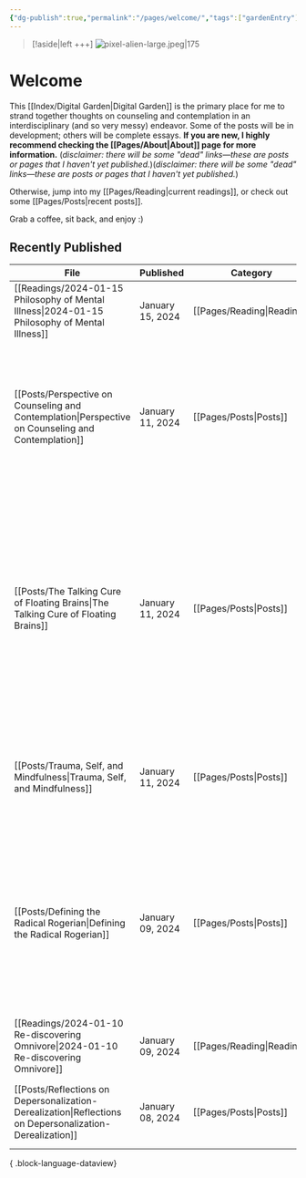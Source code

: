 ```yaml
---
{"dg-publish":true,"permalink":"/pages/welcome/","tags":["gardenEntry"],"created":"2024-01-08T14:16:32.460-08:00","updated":"2024-01-17T08:30:58.000-08:00"}
---
```



> [!aside|left +++]
> ![pixel-alien-large.jpeg|175](/img/user/00%20Meta/02%20Attachments/pixel-alien-large.jpeg)
# Welcome
This [[Index/Digital Garden\|Digital Garden]] is the primary place for me to strand together thoughts on counseling and contemplation in an interdisciplinary (and so very messy) endeavor. Some of the posts will be in development; others will be complete essays. **If you are new, I highly recommend checking the [[Pages/About\|About]] page for more information.** (*disclaimer: there will be some "dead" links—these are posts or pages that I haven't yet published.*)(*disclaimer: there will be some "dead" links—these are posts or pages that I haven't yet published.*)

Otherwise, jump into my [[Pages/Reading\|current readings]], or check out some [[Pages/Posts\|recent posts]]. 

Grab a coffee, sit back, and enjoy :)

## Recently Published

| File                                                                                                        | Published        | Category                      | Summary                                                                                                                                                                                                                                                                                                        |
| ----------------------------------------------------------------------------------------------------------- | ---------------- | ----------------------------- | -------------------------------------------------------------------------------------------------------------------------------------------------------------------------------------------------------------------------------------------------------------------------------------------------------------- |
| [[Readings/2024-01-15 Philosophy of Mental Illness\|2024-01-15 Philosophy of Mental Illness]]            | January 15, 2024 | [[Pages/Reading\|Reading]] | \-                                                                                                                                                                                                                                                                                                             |
| [[Posts/Perspective on Counseling and Contemplation\|Perspective on Counseling and Contemplation]]       | January 11, 2024 | [[Pages/Posts\|Posts]]     | Limits of current paradigms, the potential of human experience in counseling and cognition research, and hints of how contemplative practices may aid us in this very human journey.                                                                                                                           |
| [[Posts/The Talking Cure of Floating Brains\|The Talking Cure of Floating Brains]]                       | January 11, 2024 | [[Pages/Posts\|Posts]]     | _What is the place of citing neuroscience for professional counselors and therapists? Does it truly represent what we do, or is it just the zeitgeist to say how X changes your brain in Y ways?_ Prompted by diving deep into a tiny fraction of a great book, Benjamin E. Caldwell's *Saving Psychotherapy.* |
| [[Posts/Trauma, Self, and Mindfulness\|Trauma, Self, and Mindfulness]]                                   | January 11, 2024 | [[Pages/Posts\|Posts]]     | musings on how the loss of self that occur in traumatic experiences can interact with the Buddhist idea of not- / non-self ([anatta](https://www.blogger.com/u/1/blog/post/edit/7448175482537401591/5695876508634988498#)).                                                                                    |
| [[Posts/Defining the Radical Rogerian\|Defining the Radical Rogerian]]                                   | January 09, 2024 | [[Pages/Posts\|Posts]]     | The relationship is the key intervention. [[Index/Common Factors\|Common Factors]] (e.g., alliance, empathy, coherent and agreed-upon plan, etc.) provide a framework for enhancing practitioner efficacy.                                                                                                                           |
| [[Readings/2024-01-10 Re-discovering Omnivore\|2024-01-10 Re-discovering Omnivore]]                      | January 09, 2024 | [[Pages/Reading\|Reading]] | \-                                                                                                                                                                                                                                                                                                             |
| [[Posts/Reflections on Depersonalization-Derealization\|Reflections on Depersonalization-Derealization]] | January 08, 2024 | [[Pages/Posts\|Posts]]     | An intimate look into my experiences with DP/DR, meditation, and burnout.                                                                                                                                                                                                                                      |

{ .block-language-dataview}
